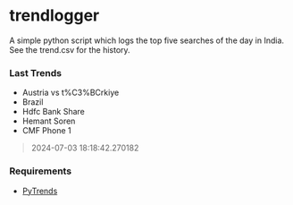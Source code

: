 # trendlogger
A simple python script which logs the top five searches of the day in India.<br>See the trend.csv for the history.<br>

<!-- Last Trends -->
### Last Trends
* Austria vs t%C3%BCrkiye
* Brazil
* Hdfc Bank Share
* Hemant Soren
* CMF Phone 1
> 2024-07-03 18:18:42.270182

<!-- Requirements -->
### Requirements
* [PyTrends](https://github.com/dreyco676/pytrends)
